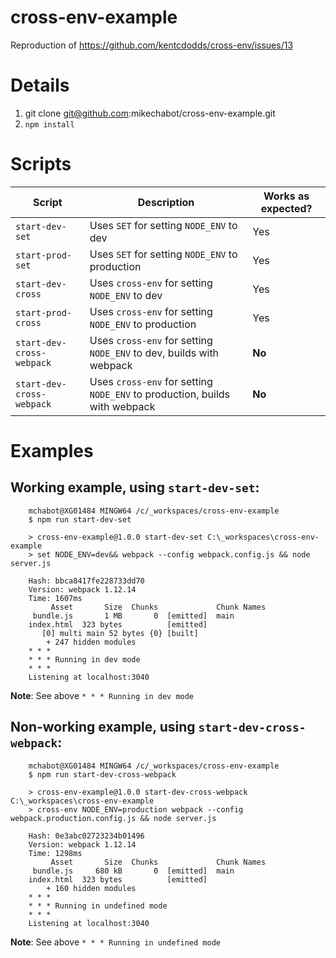 # cross-env-example
Reproduction of https://github.com/kentcdodds/cross-env/issues/13

# Details
1. git clone git@github.com:mikechabot/cross-env-example.git
2. `npm install`

# Scripts

| Script  | Description | Works as expected? |
| ------------- | ------------- | ------------- |
| `start-dev-set`  | Uses `SET` for setting `NODE_ENV` to dev  | Yes |
| `start-prod-set` | Uses `SET` for setting `NODE_ENV` to production  | Yes |
| `start-dev-cross` | Uses `cross-env` for setting `NODE_ENV` to dev  | Yes |
| `start-prod-cross` | Uses `cross-env` for setting `NODE_ENV` to production  | Yes |
| `start-dev-cross-webpack` | Uses `cross-env` for setting `NODE_ENV` to dev, builds with webpack  | **No** |
| `start-dev-cross-webpack` | Uses `cross-env` for setting `NODE_ENV` to production, builds with webpack  | **No** |

# Examples

## Working example, using `start-dev-set`:

        mchabot@XG01484 MINGW64 /c/_workspaces/cross-env-example
        $ npm run start-dev-set
        
        > cross-env-example@1.0.0 start-dev-set C:\_workspaces\cross-env-example
        > set NODE_ENV=dev&& webpack --config webpack.config.js && node server.js
        
        Hash: bbca8417fe228733dd70
        Version: webpack 1.12.14
        Time: 1607ms
             Asset       Size  Chunks             Chunk Names
         bundle.js       1 MB       0  [emitted]  main
        index.html  323 bytes          [emitted]
           [0] multi main 52 bytes {0} [built]
            + 247 hidden modules
        * * *
        * * * Running in dev mode
        * * *
        Listening at localhost:3040

**Note**: See above `* * * Running in dev mode`

## Non-working example, using `start-dev-cross-webpack`:

        mchabot@XG01484 MINGW64 /c/_workspaces/cross-env-example
        $ npm run start-dev-cross-webpack
        
        > cross-env-example@1.0.0 start-dev-cross-webpack C:\_workspaces\cross-env-example
        > cross-env NODE_ENV=production webpack --config webpack.production.config.js && node server.js
        
        Hash: 0e3abc02723234b01496
        Version: webpack 1.12.14
        Time: 1298ms
             Asset       Size  Chunks             Chunk Names
         bundle.js     680 kB       0  [emitted]  main
        index.html  323 bytes          [emitted]
            + 160 hidden modules
        * * *
        * * * Running in undefined mode
        * * *
        Listening at localhost:3040

**Note**: See above `* * * Running in undefined mode`
